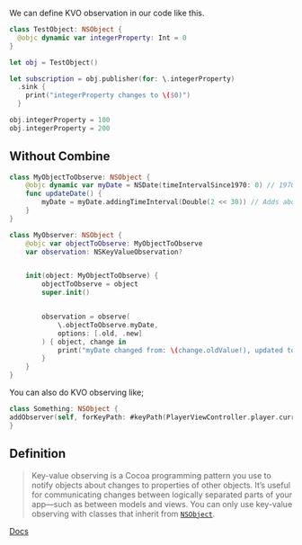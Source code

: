 We can define KVO observation in our code like this.
```Swift
class TestObject: NSObject {
  @objc dynamic var integerProperty: Int = 0
}

let obj = TestObject()

let subscription = obj.publisher(for: \.integerProperty)
  .sink {
    print("integerProperty changes to \($0)")
  }

obj.integerProperty = 100
obj.integerProperty = 200
```

## Without Combine
```swift
class MyObjectToObserve: NSObject {
    @objc dynamic var myDate = NSDate(timeIntervalSince1970: 0) // 1970
    func updateDate() {
        myDate = myDate.addingTimeInterval(Double(2 << 30)) // Adds about 68 years.
    }
}

class MyObserver: NSObject {
    @objc var objectToObserve: MyObjectToObserve
    var observation: NSKeyValueObservation?


    init(object: MyObjectToObserve) {
        objectToObserve = object
        super.init()


        observation = observe(
            \.objectToObserve.myDate,
            options: [.old, .new]
        ) { object, change in
            print("myDate changed from: \(change.oldValue!), updated to: \(change.newValue!)")
        }
    }
}
```
You can also do KVO observing like;
```swift
class Something: NSObject {
addObserver(self, forKeyPath: #keyPath(PlayerViewController.player.currentItem.duration), options: [.new, .initial], context: &playerViewControllerKVOContext)
}
```
## Definition
>Key-value observing is a Cocoa programming pattern you use to notify objects about changes to properties of other objects. It’s useful for communicating changes between logically separated parts of your app—such as between models and views. You can only use key-value observing with classes that inherit from [`NSObject`](https://developer.apple.com/documentation/objectivec/nsobject).

[Docs](https://developer.apple.com/documentation/swift/using-key-value-observing-in-swift)

